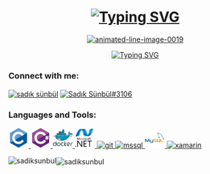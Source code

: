 <h1 align="center">
<a href="https://git.io/typing-svg"><img src="https://readme-typing-svg.demolab.com?font=Poppins&size=25&duration=700&pause=100&color=FFFFFF&center=do%C4%9Fru&vCenter=do%C4%9Fru&multiline=true&repeat=do%C4%9Fru&height=40&lines=Merhaba+%F0%9F%91%8B+%2CBen+Sad%C4%B1k+S%C3%BCnb%C3%BCl" alt="Typing SVG" /></a>
</h1>
    <p align="center">
        <a href="https://www.animatedimages.org/cat-lines-562.htm"><img src="https://www.animatedimages.org/data/media/562/animated-line-image-0019.gif" border="0" alt="animated-line-image-0019" /></a>
 </p>

<p align="center">
<a href="https://git.io/typing-svg"><img src="https://readme-typing-svg.demolab.com?font=Poppins&duration=700&pause=100&color=FFFFFF&center=do%C4%9Fru&vCenter=do%C4%9Fru&multiline=true&repeat=do%C4%9Fru&width=800&height=210&lines=Merhaba%2C+Ben+Sad%C4%B1k+S%C3%BCnb%C3%BCl!+Yaz%C4%B1l%C4%B1m+geli%C5%9Ftirme+konusunda+tutkulu+biriyim.+;%C3%87al%C4%B1%C5%9Fmalar%C4%B1m%C4%B1n+%C3%A7o%C4%9Funu+C%23%2C+.NET+Core%2C+Entity+Framework+Core+ve+T-SQL+gibi+;teknolojilerle+ger%C3%A7ekle%C5%9Ftiriyorum.+Mobil+uygulama+geli%C5%9Ftirme+konusunda+da;hesab%C4%B1mda%2C+a%C3%A7%C4%B1k+kaynak+kodlu+projelerimi+ve+%C3%B6rnek+%C3%A7al%C4%B1%C5%9Fmalar%C4%B1m%C4%B1+payla%C5%9F%C4%B1yorum.+;Ayr%C4%B1ca+burada+bulunan+projelerimde+kullan%C4%B1lan+teknolojiler+ve+kodlama+teknikleri;hakk%C4%B1nda+payla%C5%9F%C4%B1mlarda+bulunuyorum.+E%C4%9Fer+benimle+bir+proje+geli%C5%9Ftirmek+veya;i%C5%9Fbirli%C4%9Fi+yapmak+isterseniz%2C+l%C3%BCtfen+benimle+ileti%C5%9Fime+ge%C3%A7mekten+%C3%A7ekinmeyin;T%C3%BCrkiye'den+tutkulu+bir+Back-End+geli%C5%9Ftiricisi" alt="Typing SVG" /></a>
</p>

<h3 align="left">Connect with me:</h3>
<p align="left">
<a href="https://linkedin.com/in/sadık sünbül" target="blank"><img align="center" src="https://raw.githubusercontent.com/rahuldkjain/github-profile-readme-generator/master/src/images/icons/Social/linked-in-alt.svg" alt="sadık sünbül" height="30" width="40" /></a>
<a href="https://discord.gg/Sadık Sünbül#3106" target="blank"><img align="center" src="https://raw.githubusercontent.com/rahuldkjain/github-profile-readme-generator/master/src/images/icons/Social/discord.svg" alt="Sadık Sünbül#3106" height="30" width="40" /></a>
</p>

<h3 align="left">Languages and Tools:</h3>
<p align="left"> 
<a href="https://www.cprogramming.com/" target="_blank" rel="noreferrer"> <img src="https://raw.githubusercontent.com/devicons/devicon/master/icons/c/c-original.svg" alt="c" width="40" height="40"/> </a> <a href="https://www.w3schools.com/cs/" target="_blank" rel="noreferrer"> <img src="https://raw.githubusercontent.com/devicons/devicon/master/icons/csharp/csharp-original.svg" alt="csharp" width="40" height="40"/> </a> <a href="https://www.docker.com/" target="_blank" rel="noreferrer"> <img src="https://raw.githubusercontent.com/devicons/devicon/master/icons/docker/docker-original-wordmark.svg" alt="docker" width="40" height="40"/> </a> <a href="https://dotnet.microsoft.com/" target="_blank" rel="noreferrer"> <img src="https://raw.githubusercontent.com/devicons/devicon/master/icons/dot-net/dot-net-original-wordmark.svg" alt="dotnet" width="40" height="40"/> </a> <a href="https://git-scm.com/" target="_blank" rel="noreferrer"> <img src="https://www.vectorlogo.zone/logos/git-scm/git-scm-icon.svg" alt="git" width="40" height="40"/> </a> <a href="https://www.microsoft.com/en-us/sql-server" target="_blank" rel="noreferrer"> <img src="https://www.svgrepo.com/show/303229/microsoft-sql-server-logo.svg" alt="mssql" width="40" height="40"/> </a> <a href="https://www.mysql.com/" target="_blank" rel="noreferrer"> <img src="https://raw.githubusercontent.com/devicons/devicon/master/icons/mysql/mysql-original-wordmark.svg" alt="mysql" width="40" height="40"/> </a> <a href="https://dotnet.microsoft.com/apps/xamarin" target="_blank" rel="noreferrer"> <img src="https://raw.githubusercontent.com/detain/svg-logos/780f25886640cef088af994181646db2f6b1a3f8/svg/xamarin.svg" alt="xamarin" width="40" height="40"/> </a> </p>
</p>


 <p align="left"> 
        <img align="center" src="https://github-readme-stats.vercel.app/api?username=sadiksunbul&show_icons=true&locale=en&theme=tokyonight" alt="sadiksunbul" />
        <img align="left" src="https://github-readme-stats.vercel.app/api/top-langs?username=sadiksunbul&show_icons=true&locale=en&layout=compact&theme=tokyonight" alt="sadiksunbul" />
     </p>
